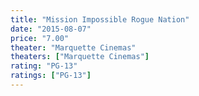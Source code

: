 ```yaml
---
title: "Mission Impossible Rogue Nation"
date: "2015-08-07"
price: "7.00"
theater: "Marquette Cinemas"
theaters: ["Marquette Cinemas"]
rating: "PG-13"
ratings: ["PG-13"]
---
```

